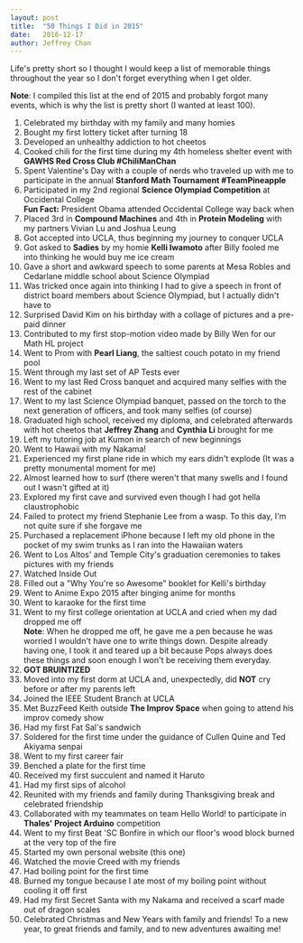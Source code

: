 ```yaml
---
layout: post
title:  "50 Things I Did in 2015"
date:   2016-12-17
author: Jeffrey Chan
---
```


Life's pretty short so I thought I would keep a list of memorable things
throughout the year so I don't forget everything when I get older.

**Note**: I compiled this list at the end of 2015 and probably forgot many events,
which is why the list is pretty short (I wanted at least 100).

1.  Celebrated my birthday with my family and many homies
2.  Bought my first lottery ticket after turning 18
3.  Developed an unhealthy addiction to hot cheetos
4.  Cooked chili for the first time during my 4th homeless shelter event with **GAWHS Red Cross Club #ChiliManChan**
5.  Spent Valentine's Day with a couple of nerds who traveled up with me to participate in the annual **Stanford Math Tournament #TeamPineapple**
6.  Participated in my 2nd regional **Science Olympiad Competition** at Occidental College  
    **Fun Fact:** President Obama attended Occidental College way back when
7.  Placed 3rd in **Compound Machines** and 4th in **Protein Modeling** with my partners Vivian Lu and Joshua Leung
8.  Got accepted into UCLA, thus beginning my journey to conquer UCLA
9.  Got asked to **Sadies** by my homie **Kelli Iwamoto** after Billy fooled me into thinking he would buy me ice cream
10. Gave a short and awkward speech to some parents at Mesa Robles and Cedarlane middle school about Science Olympiad
11. Was tricked once again into thinking I had to give a speech in front of district board members about Science Olympiad, but I actually didn't have to
12. Surprised David Kim on his birthday with a collage of pictures and a pre-paid dinner
13. Contributed to my first stop-motion video made by Billy Wen for our Math HL project
14. Went to Prom with **Pearl Liang**, the saltiest couch potato in my friend pool
15. Went through my last set of AP Tests ever
16. Went to my last Red Cross banquet and acquired many selfies with the rest of the cabinet
17. Went to my last Science Olympiad banquet, passed on the torch to the next generation of officers, and took many selfies (of course)
18. Graduated high school, received my diploma, and celebrated afterwards with hot cheetos that **Jeffrey Zhang** and **Cynthia Li** brought for me
19. Left my tutoring job at Kumon in search of new beginnings
20. Went to Hawaii with my Nakama!
21. Experienced my first plane ride in which my ears didn't explode (It was a pretty monumental moment for me)
22. Almost learned how to surf (there weren't that many swells and I found out I wasn't gifted at it)
23. Explored my first cave and survived even though I had got hella claustrophobic
24. Failed to protect my friend Stephanie Lee from a wasp. To this day, I'm not quite sure if she forgave me
25. Purchased a replacement iPhone because I left my old phone in the pocket of my swim trunks as I ran into the Hawaiian waters
26. Went to Los Altos' and Temple City's graduation ceremonies to takes pictures with my friends
27. Watched Inside Out
28. Filled out a "Why You're so Awesome" booklet for Kelli's birthday
29. Went to Anime Expo 2015 after binging anime for months
30. Went to karaoke for the first time
31. Went to my first college orientation at UCLA and cried when my dad dropped me off  
    **Note**: When he dropped me off, he gave me a pen because he was worried I wouldn't have one to write things down. Despite already having one, I took it and teared up a bit because Pops always does these things and soon enough I won't be receiving them everyday.
32. **GOT BRUINTIZED**
33. Moved into my first dorm at UCLA and, unexpectedly, did **NOT** cry before or after my parents left
34. Joined the IEEE Student Branch at UCLA
35. Met BuzzFeed Keith outside **The Improv Space** when going to attend his improv comedy show
36. Had my first Fat Sal's sandwich
37. Soldered for the first time under the guidance of Cullen Quine and Ted Akiyama senpai
38. Went to my first career fair
39. Benched a plate for the first time
40. Received my first succulent and named it Haruto
41. Had my first sips of alcohol
42. Reunited with my friends and family during Thanksgiving break and celebrated friendship
43. Collaborated with my teammates on team Hello World! to participate in **Thales' Project Arduino** competition
44. Went to my first Beat 'SC Bonfire in which our floor's wood block burned at the very top of the fire
45. Started my own personal website (this one)
46. Watched the movie Creed with my friends
47. Had boiling point for the first time
48. Burned my tongue because I ate most of my boiling point without cooling it off first
49. Had my first Secret Santa with my Nakama and received a scarf made out of dragon scales
50. Celebrated Christmas and New Years with family and friends! To a new year, to great friends and family, and to new adventures awaiting me!
